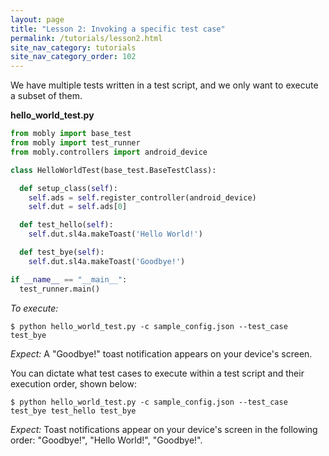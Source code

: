 ```yaml
---
layout: page
title: "Lesson 2: Invoking a specific test case"
permalink: /tutorials/lesson2.html
site_nav_category: tutorials
site_nav_category_order: 102
---
```


We have multiple tests written in a test script, and we only want to execute
a subset of them.

**hello_world_test.py**

```python
from mobly import base_test
from mobly import test_runner
from mobly.controllers import android_device

class HelloWorldTest(base_test.BaseTestClass):

  def setup_class(self):
    self.ads = self.register_controller(android_device)
    self.dut = self.ads[0]

  def test_hello(self):
    self.dut.sl4a.makeToast('Hello World!')

  def test_bye(self):
    self.dut.sl4a.makeToast('Goodbye!')

if __name__ == "__main__":
  test_runner.main()
```

*To execute:*

    $ python hello_world_test.py -c sample_config.json --test_case test_bye


*Expect:* A "Goodbye!" toast notification appears on your device's screen.

You can dictate what test cases to execute within a test script and their
execution order, shown below:

    $ python hello_world_test.py -c sample_config.json --test_case test_bye test_hello test_bye

*Expect:* Toast notifications appear on your device's screen in the following order:
"Goodbye!", "Hello World!", "Goodbye!".


